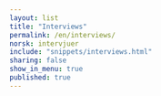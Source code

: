 ```yaml
---
layout: list
title: "Interviews"
permalink: /en/interviews/
norsk: intervjuer
include: "snippets/interviews.html"
sharing: false
show_in_menu: true
published: true
---
```


